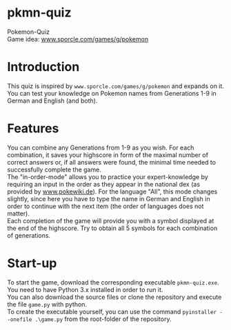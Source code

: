 # pkmn-quiz  
Pokemon-Quiz  
Game idea: www.sporcle.com/games/g/pokemon  

# Introduction  
This quiz is inspired by `www.sporcle.com/games/g/pokemon` and expands on it.  
You can test your knowledge on Pokemon names from Generations 1-9 in German and English (and both).  

# Features  
You can combine any Generations from 1-9 as you wish. 
For each combination, it saves your highscore in form of the maximal number of correct answers or, if all answers were found, the minimal time needed to successfully complete the game.  
The "in-order-mode" allows you to practice your expert-knowledge by requiring an input in the order as they appear in the national dex (as provided by www.pokewiki.de).
For the language "All", this mode changes slightly, since here you have to type the name in German and English in order to continue with the next item (the order of languages does not matter).  
Each completion of the game will provide you with a symbol displayed at the end of the highscore. Try to obtain all 5 symbols for each combination of generations.  

# Start-up  
To start the game, download the corresponding executable `pkmn-quiz.exe`. You need to have Python 3.x installed in order to run it.  
You can also download the source files or clone the repository and execute the file `game.py` with python.  
To create the executable yourself, you can use the command `pyinstaller --onefile .\game.py` from the root-folder of the repository.  
